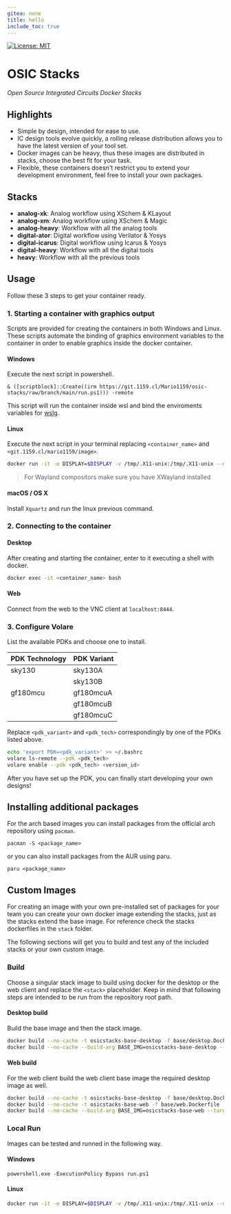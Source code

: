 ```yaml
---
gitea: none
title: hello
include_toc: true
---
```

[![License: MIT](https://img.shields.io/badge/License-MIT-blue.svg)](https://opensource.org/license/mit/)


# OSIC Stacks
*Open Source Integrated Circuits Docker Stacks*

## Highlights

- Simple by design, intended for ease to use.
- IC design tools evolve quickly, a rolling release distribution allows you to have the latest version of your tool set.
- Docker images can be heavy, thus these images are distributed in stacks, choose the best fit for your task.
- Flexible, these containers doesn't restrict you to extend your development environment, feel free to install your own packages.

## Stacks

- **analog-xk**: Analog workflow using XSchem & KLayout
- **analog-xm**: Analog workflow using XSchem & Magic
- **analog-heavy**: Workflow with all the analog tools
- **digital-ator**: Digital workflow using Verilator & Yosys
- **digital-icarus**: Digital workflow using Icarus & Yosys
- **digital-heavy**: Workflow with all the digital tools
- **heavy**: Workflow with all the previous tools 

## Usage

Follow these 3 steps to get your container ready.

### 1. Starting a container with graphics output

Scripts are provided for creating the containers in both Windows and Linux.
These scripts automate the binding of graphics environment variables to the container in order to enable graphics inside the docker container.

#### Windows

Execute the next script in powershell.
```pwsh
& ([scriptblock]::Create((irm https://git.1159.cl/Mario1159/osic-stacks/raw/branch/main/run.ps1))) -remote
```
 This script will run the container inside wsl and bind the enviroments variables for [wslg](https://github.com/microsoft/wslg/blob/main/samples/container/Containers.md).

#### Linux
Execute the next script in your terminal replacing `<container_name>` and `<git.1159.cl/mario1159/image>`.
```sh
docker run -it -e DISPLAY=$DISPLAY -v /tmp/.X11-unix:/tmp/.X11-unix --name <container_name> <git.1159.cl/mario1159/image>
```

> For Wayland compositors make sure you have XWayland installed

#### macOS / OS X

Install `Xquartz` and run the linux previous command.

### 2. Connecting to the container

#### Desktop

After creating and starting the container, enter to it executing a shell with docker.
```sh
docker exec -it <container_name> bash
```

#### Web

Connect from the web to the VNC client at `localhost:8444`.

### 3. Configure Volare

List the available PDKs and choose one to install.

| PDK Technology | PDK Variant |
|----------------|-------------|
| sky130         | sky130A     |
|                | sky130B     |
| gf180mcu       | gf180mcuA   |
|                | gf180mcuB   |
|                | gf180mcuC   |

Replace `<pdk_variant>` and `<pdk_tech>` correspondingly by one of the PDKs listed above.
```sh
echo 'export PDK=<pdk_variant>' >> ~/.bashrc 
volare ls-remote --pdk <pdk_tech>
volare enable --pdk <pdk_tech> <version_id>
```

After you have set up the PDK, you can finally start developing your own designs!

## Installing additional packages

For the arch based images you can install packages from the official arch repository using `pacman`.

```pacman -S <package_name>```

or you can also install packages from the AUR using paru.

```paru <package_name>```

## Custom Images

For creating an image with your own pre-installed set of packages for your team you can create your own docker image extending the stacks, just as the stacks extend the base image. For reference check the stacks dockerfiles in the `stack` folder.

The following sections will get you to build and test any of the included stacks or your own custom image.

### Build

Choose a singular stack image to build using docker for the desktop or the web client and replace the `<stack>` placeholder. Keep in mind that following steps are intended to be run from the repository root path.

#### Desktop build

Build the base image and then the stack image.

```sh
docker build --no-cache -t osicstacks-base-desktop -f base/desktop.Dockerfile .
docker build --no-cache --build-arg BASE_IMG=osicstacks-base-desktop --target <stack>-desktop -t <tag> -f stacks/<stack>.Dockerfile .
```

#### Web build

For the web client build the web client base image the required desktop image as well.

```sh
docker build --no-cache -t osicstacks-base-desktop -f base/desktop.Dockerfile .
docker build --no-cache -t osicstacks-base-web -f base/web.Dockerfile .
docker build --no-cache --build-arg BASE_IMG=osicstacks-base-web --target <stack>-web -t <tag> -f stacks/<stack>.Dockerfile .
```


### Local Run

Images can be tested and runned in the following way.

#### Windows
```pwsh
powershell.exe -ExecutionPolicy Bypass run.ps1
```

#### Linux
```sh
docker run -it -e DISPLAY=$DISPLAY -v /tmp/.X11-unix:/tmp/.X11-unix --name <container_name> <tag>
```
